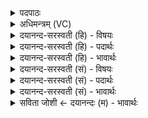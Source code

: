 <details><summary>पदपाठः</summary>

दे॒वम्। ब॒र्हिः। सर॑स्वती। सु॒दे॒वमिति॑ सुऽदे॒वम्। इन्द्रे॑। अ॒श्विना॑। तेजः॑। न। चक्षुः॑। अ॒क्ष्योः᳖। ब॒र्हिषा॑। द॒धुः॒। इ॒न्द्रि॒यम्। व॒सु॒वन॒ इति॑ वसु॒ऽवने॑। व॒सु॒धेय॒स्येति॑ वसु॒ऽधेय॑स्य। व्य॒न्तु॒। यज॑। ४८।
</details>

<details><summary>अधिमन्त्रम् (VC)</summary>

- सरस्वत्यादयो देवताः
- स्वस्त्यात्रेय ऋषिः
- त्रिष्टुप्
- धैवतः
</details>

<details><summary>दयानन्द-सरस्वती (हि) - विषयः</summary>

अब विद्वान् कैसे अपना वर्त्ताव वर्त्तें, इस विषय को अगले मन्त्र में कहा है ॥
</details>

<details><summary>दयानन्द-सरस्वती (हि) - पदार्थः</summary>

पदार्थान्वयभाषाः -  हे विद्वन् ! जैसे (सरस्वती) प्रशंसित विज्ञानयुक्त स्त्री (इन्द्रे) परमैश्वर्य के निमित्त (देवम्) दिव्य (सुदेवम्) सुन्दर विद्वान् पति की (बर्हिः) अन्तरिक्ष (अश्विना) पढ़ाने और उपदेश करनेवाले तथा (चक्षुः) आँख के (तेजः) तेज के (न) समान (यज) प्रशंसा वा सङ्गति करती है और जैसे विद्वान् जन (वसुधेयस्य) जिस में धन धारण करने योग्य हो, उस व्यवहार सम्बन्धी (वसुवने) धन की प्राप्ति कराने के लिए (अक्ष्योः) आँखों के (बर्हिषा) अन्तरिक्ष अवकाश से अर्थात् दृष्टि से देख के (इन्द्रियम्) उक्त धन को (दधुः) धारण करते और (व्यन्तु) प्राप्त होते हैं, वैसे इसको तू धारण कर ॥४८ ॥
</details>

<details><summary>दयानन्द-सरस्वती (हि) - भावार्थः</summary>

भावार्थभाषाः -  इस मन्त्र में उपमा और वाचकलुप्तोपमालङ्कार हैं। हे मनुष्यो ! जैसे विदुषी ब्रह्मचारिणी कुमारी कन्या अपने लिए मनोहर पति को पाकर आनन्द करती है, वैसे विद्या और संसार के पदार्थ का बोध पाकर तुम लोगों को भी आनन्दित होना चाहिए ॥४८ ॥
</details>

<details><summary>दयानन्द-सरस्वती (सं) - विषयः</summary>

अथ विद्वांसः कथं वर्त्तेरन्नित्याह ॥
</details>

<details><summary>दयानन्द-सरस्वती (सं) - पदार्थः</summary>

पदार्थान्वयभाषाः -  हे विद्वन् ! यथा सरस्वतीन्द्रे देवं सुदेवं बर्हिरश्विना चक्षुस्तेजो न यज यथा च विद्वांसो वसुधेयस्य वसुवनेऽक्ष्योर्बर्हिषेन्द्रियं दधुर्व्यन्तु च तथैतत्त्वं धेहि प्राप्नुहि च ॥४८ ॥
</details>

<details><summary>दयानन्द-सरस्वती (सं) - भावार्थः</summary>

भावार्थभाषाः -  अत्रोपमावाचकलुप्तोपमालङ्कारौ। हे मनुष्याः ! यथा विदुषी ब्रह्मचारिणी कुमारी स्वार्थं हृद्यं पतिं प्राप्यानन्दति तथा विद्यासृष्टिपदार्थबोधं प्राप्य भवद्भिरप्यानन्दितव्यम् ॥४८ ॥
</details>

<details><summary>सविता जोशी ← दयानन्दः (म) - भावार्थः</summary>

भावार्थभाषाः -  या मंत्रात उपमा व वाचकलुप्तोपमालंकार आहे. हे माणसांनो ! जशी विदुषी ब्रह्मचारिणी कुमारी कन्या स्वतःसाठी सुंदर पती प्राप्त करून आनंदी होते. तसे विद्या व जगातील पदार्थांचा बोध करून घेऊन तुम्हीही आनंदित व्हा.
</details>